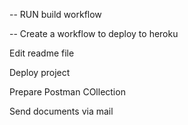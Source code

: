 

-- RUN build workflow 

-- Create a workflow to deploy to heroku

Edit readme file


Deploy project

Prepare Postman COllection

Send documents via mail